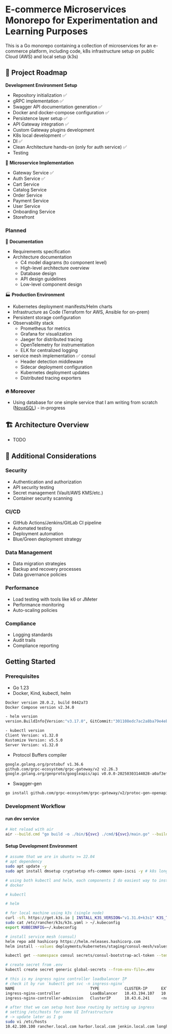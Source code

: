 # E-commerce Microservices Monorepo for Experimentation and Learning Purposes

This is a Go monorepo containing a collection of microservices for an e-commerce platform, including code, k8s infrastructure setup on public Cloud (AWS) and local setup (k3s)

## 🚀 Project Roadmap

**Development Environment Setup**

- Repository initialization ✅
- gRPC implementation ✅
- Swagger API documentation generation ✅
- Docker and docker-compose configuration ✅
- Persistence layer setup ✅
- API Gateway integration ✅
- Custom Gateway plugins development
- K8s local development ✅
- DI ✅
- Clean Architecture hands-on (only for auth service) ✅
- Testing

🔄 **Microservice Implementation**

- Gateway Service ✅
- Auth Service ✅
- Cart Service
- Catalog Service
- Order Service
- Payment Service
- User Service
- Onboarding Service
- Storefront

### Planned

📝 **Documentation**

- Requirements specification
- Architecture documentation
  - C4 model diagrams (to component level)
  - High-level architecture overview
  - Database design
  - API design guidelines
  - Low-level component design

🏭 **Production Environment**

- Kubernetes deployment manifests/Helm charts
- Infrastructure as Code (Terraform for AWS, Ansible for on-prem)
- Persistent storage configuration
- Observability stack
  - Prometheus for metrics
  - Grafana for visualization
  - Jaeger for distributed tracing
  - OpenTelemetry for instrumentation
  - ELK for centralized logging
- service mesh implementation ✅ consul
  - Header detection middleware
  - Sidecar deployment configuration
  - Kubernetes deployment updates
  - Distributed tracing exporters

### 🔥 Moreover

- Using database for one simple service that I am writing from scratch ([NovaSQL](https://github.com/tuannm99/novasql)) - in-progress

## 🏗️ Architecture Overview

- TODO

## 🔧 Additional Considerations

### Security

- Authentication and authorization
- API security testing
- Secret management (Vault/AWS KMS/etc.)
- Container security scanning

### CI/CD

- GitHub Actions/Jenkins/GitLab CI pipeline
- Automated testing
- Deployment automation
- Blue/Green deployment strategy

### Data Management

- Data migration strategies
- Backup and recovery processes
- Data governance policies

### Performance

- Load testing with tools like k6 or JMeter
- Performance monitoring
- Auto-scaling policies

### Compliance

- Logging standards
- Audit trails
- Compliance reporting

## Getting Started

### Prerequisites

- Go 1.23
- Docker, Kind, kubectl, helm

```bash
Docker version 28.0.2, build 0442a73
Docker Compose version v2.34.0

- helm version
version.BuildInfo{Version:"v3.17.0", GitCommit:"301108edc7ac2a8ba79e4ebf5701b0b6ce6a31e4", GitTreeState:"clean", GoVersion:"go1.23.4"}

- kubectl version
Client Version: v1.32.0
Kustomize Version: v5.5.0
Server Version: v1.32.0

```

- Protocol Buffers compiler

```bash
google.golang.org/protobuf v1.36.6
github.com/grpc-ecosystem/grpc-gateway/v2 v2.26.3
google.golang.org/genproto/googleapis/api v0.0.0-20250303144028-a0af3efb3deb

```

- Swagger-gen

```bash
go install github.com/grpc-ecosystem/grpc-gateway/v2/protoc-gen-openapiv2@latest

```

### Development Workflow

#### run dev service

```bash
# Hot reload with air
air --build.cmd "go build -o ./bin/${svc} ./cmd/${svc}/main.go" --build.bin "./bin/${svc}"

```

#### Setup Development Environment

```bash
# assume that we are in ubuntu >= 22.04
# apt dependency
sudo apt update -y
sudo apt install dmsetup cryptsetup nfs-common open-iscsi -y # k8s longhorn storageclass

# using both kubectl and helm, each components I do easiest way to install that I believe
# docker

# kubectl

# helm

# for local machine using k3s (single node)
curl -sfL https://get.k3s.io | INSTALL_K3S_VERSION="v1.31.0+k3s1" K3S_TOKEN=12345token sh -s - server --disable=traefik --disable=servicelb
sudo cat /etc/rancher/k3s/k3s.yaml > ~/.kubeconfig
export KUBECONFIG=~/.kubeconfig

# install service mesh (consul)
helm repo add hashicorp https://helm.releases.hashicorp.com
helm install --values deployments/kubernetes/staging/consul-mesh/values.yml consul hashicorp/consul --create-namespace --namespace consul --version "1.2.0"

kubectl get --namespace consul secrets/consul-bootstrap-acl-token --template={{.data.token}} | base64 -d

# create secret from .env
kubectl create secret generic global-secrets --from-env-file=.env

# this is my ingress nginx controller loadbalancer IP
# check it by run `kubectl get svc -n ingress-nginx`
NAME                                 TYPE           CLUSTER-IP      EXTERNAL-IP     PORT(S)                      AGE
ingress-nginx-controller             LoadBalancer   10.43.194.107   10.42.100.100   80:31249/TCP,443:30820/TCP   62m
ingress-nginx-controller-admission   ClusterIP      10.43.6.241     <none>          443/TCP                      62m

# after that we can setup host base routing by setting up ingress
# setting /etc/hosts for some UI Infrastructure
# -> update later as I go
sudo vi /etc/hosts
10.42.100.100 rancher.local.com harbor.local.com jenkin.local.com longhorn.local.com minio.local.com pg-ui.local.com
```
